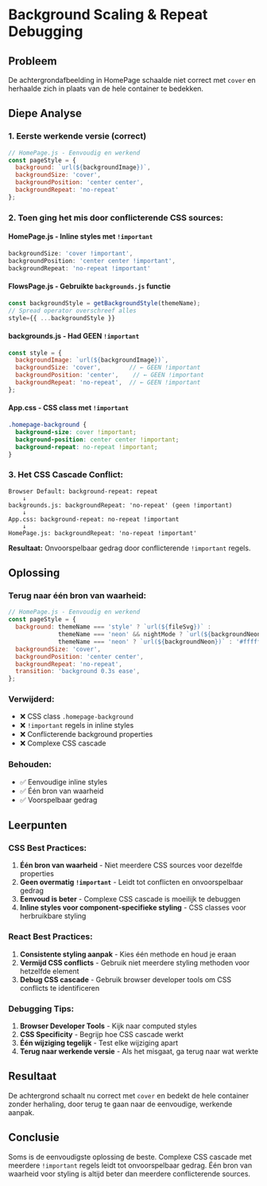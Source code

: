 # Background Scaling & Repeat Debugging

## Probleem
De achtergrondafbeelding in HomePage schaalde niet correct met `cover` en herhaalde zich in plaats van de hele container te bedekken.

## Diepe Analyse

### **1. Eerste werkende versie (correct)**
```javascript
// HomePage.js - Eenvoudig en werkend
const pageStyle = {
  background: `url(${backgroundImage})`,
  backgroundSize: 'cover',
  backgroundPosition: 'center center', 
  backgroundRepeat: 'no-repeat'
};
```

### **2. Toen ging het mis door conflicterende CSS sources:**

#### **HomePage.js** - Inline styles met `!important`
```javascript
backgroundSize: 'cover !important',
backgroundPosition: 'center center !important',
backgroundRepeat: 'no-repeat !important'
```

#### **FlowsPage.js** - Gebruikte `backgrounds.js` functie
```javascript
const backgroundStyle = getBackgroundStyle(themeName);
// Spread operator overschreef alles
style={{ ...backgroundStyle }}
```

#### **backgrounds.js** - Had GEEN `!important`
```javascript
const style = {
  backgroundImage: `url(${backgroundImage})`,
  backgroundSize: 'cover',        // ← GEEN !important
  backgroundPosition: 'center',    // ← GEEN !important  
  backgroundRepeat: 'no-repeat',  // ← GEEN !important
};
```

#### **App.css** - CSS class met `!important`
```css
.homepage-background {
  background-size: cover !important;
  background-position: center center !important;
  background-repeat: no-repeat !important;
}
```

### **3. Het CSS Cascade Conflict:**
```
Browser Default: background-repeat: repeat
    ↓
backgrounds.js: backgroundRepeat: 'no-repeat' (geen !important)
    ↓
App.css: background-repeat: no-repeat !important
    ↓
HomePage.js: backgroundRepeat: 'no-repeat !important'
```

**Resultaat:** Onvoorspelbaar gedrag door conflicterende `!important` regels.

## Oplossing

### **Terug naar één bron van waarheid:**
```javascript
// HomePage.js - Eenvoudig en werkend
const pageStyle = {
  background: themeName === 'style' ? `url(${fileSvg})` : 
              themeName === 'neon' && nightMode ? `url(${backgroundNeonNight2})` :
              themeName === 'neon' ? `url(${backgroundNeon})` : '#ffffff',
  backgroundSize: 'cover',
  backgroundPosition: 'center center',
  backgroundRepeat: 'no-repeat',
  transition: 'background 0.3s ease',
};
```

### **Verwijderd:**
- ❌ CSS class `.homepage-background`
- ❌ `!important` regels in inline styles
- ❌ Conflicterende background properties
- ❌ Complexe CSS cascade

### **Behouden:**
- ✅ Eenvoudige inline styles
- ✅ Één bron van waarheid
- ✅ Voorspelbaar gedrag

## Leerpunten

### **CSS Best Practices:**
1. **Één bron van waarheid** - Niet meerdere CSS sources voor dezelfde properties
2. **Geen overmatig `!important`** - Leidt tot conflicten en onvoorspelbaar gedrag
3. **Eenvoud is beter** - Complexe CSS cascade is moeilijk te debuggen
4. **Inline styles voor component-specifieke styling** - CSS classes voor herbruikbare styling

### **React Best Practices:**
1. **Consistente styling aanpak** - Kies één methode en houd je eraan
2. **Vermijd CSS conflicts** - Gebruik niet meerdere styling methoden voor hetzelfde element
3. **Debug CSS cascade** - Gebruik browser developer tools om CSS conflicts te identificeren

### **Debugging Tips:**
1. **Browser Developer Tools** - Kijk naar computed styles
2. **CSS Specificity** - Begrijp hoe CSS cascade werkt
3. **Één wijziging tegelijk** - Test elke wijziging apart
4. **Terug naar werkende versie** - Als het misgaat, ga terug naar wat werkte

## Resultaat
De achtergrond schaalt nu correct met `cover` en bedekt de hele container zonder herhaling, door terug te gaan naar de eenvoudige, werkende aanpak.

## Conclusie
Soms is de eenvoudigste oplossing de beste. Complexe CSS cascade met meerdere `!important` regels leidt tot onvoorspelbaar gedrag. Één bron van waarheid voor styling is altijd beter dan meerdere conflicterende sources. 
